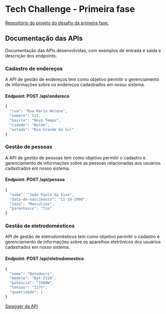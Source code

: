 # Tech Challenge - Primeira fase
[Repositório do projeto do desafio da primeira fase.](www.github.com)

## Documentação das APIs
Documentação das APIs desenvolvidas, com exemplos de entrada e saída e descrição dos endpoints.

### Cadastro de endereços
A API de gestão de endereços tem como objetivo permitir o gerenciamento de informações sobre os endereços cadastrados em nosso sistema.
#### Endpoint: POST /api/endereco
~~~javascript
{
  "rua": "Rua Maria Helena",
  "numero": 512,
  "bairro": "Novo Tempo",
  "cidade": "Belém",
  "estado": "Rio Grande do Sul"
}
~~~

### Gestão de pessoas
A API de gestão de pessoas tem como objetivo permitir o cadastro e gerenciamento de informações sobre as pessoas relacionadas aos usuários cadastrados em nosso sistema.
#### Endpoint: POST /api/pessoa
~~~javascript
{
  "nome": "João Paulo da Siva",
  "data-de-nascimento": "11-10-1990",
  "sexo": "Masculino",
  "parentesco": "Tio"
}
~~~

### Gestão de eletrodomésticos
API de gestão de eletrodomésticos tem como objetivo permitir o cadastro e gerenciamento de informações sobre os aparelhos eletrônicos dos usuários cadastrados em nosso sistema.
#### Endpoint: POST /api/eletrodomestico
~~~javascript
{
  "nome": "Batedeira",
  "modelo": "Bat-2110",
  "potencia": "1500W",
  "tensao": "127V",
  "quantidade": 1
}
~~~

[Swagger da API](https://app.swaggerhub.com/apis/JoneyPereira/Tech-Challenge-Primeira-fase/1.0.0)

